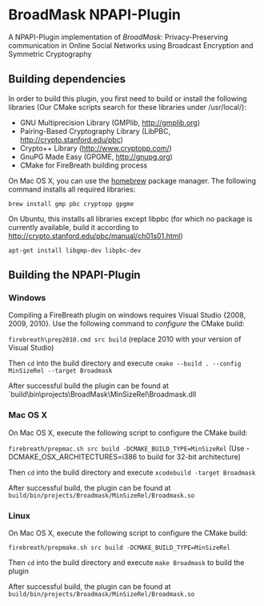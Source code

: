 # BroadMask NPAPI-Plugin

A NPAPI-Plugin implementation of *BroadMask:* Privacy-Preserving communication in Online Social Networks using Broadcast Encryption and Symmetric Cryptography



## Building dependencies

In order to build this plugin, you first need to build or install the following libraries (Our CMake scripts search for these libraries under /usr/local/):

- GNU Multiprecision Library (GMPlib, http://gmplib.org)
- Pairing-Based Cryptography Library (LibPBC, http://crypto.stanford.edu/pbc)
- Crypto++ Library (http://www.cryptopp.com/)
- GnuPG Made Easy (GPGME, http://gnupg.org)
- CMake for FireBreath building process


On Mac OS X, you can use the [homebrew][homebrew] package manager. The following command installs all required libraries:

`brew install gmp pbc cryptopp gpgme`

On Ubuntu, this installs all libraries except libpbc (for which no package is currently available, build it according to http://crypto.stanford.edu/pbc/manual/ch01s01.html)

`apt-get install libgmp-dev libpbc-dev`

## Building the NPAPI-Plugin

### Windows 

Compiling a FireBreath plugin on windows requires Visual Studio {2008, 2009, 2010}. Use the following command to *configure* the CMake build:

`firebreath\prep2010.cmd src build` (replace 2010 with your version of Visual Studio)

Then `cd` into the build directory and execute `cmake --build . --config MinSizeRel --target Broadmask`

After successful build the plugin can be found at `build\bin\projects\BroadMask\MinSizeRel\Broadmask.dll


### Mac OS X

On Mac OS X, execute the following script to configure the CMake build:

`firebreath/prepmac.sh src build -DCMAKE_BUILD_TYPE=MinSizeRel`
(Use -DCMAKE_OSX_ARCHITECTURES=i386 to build for 32-bit architecture)

Then `cd` into the build directory and execute `xcodebuild -target Broadmask`

After successful build, the plugin can be found at `build/bin/projects/Broadmask/MinSizeRel/Broadmask.so`

### Linux 

On Mac OS X, execute the following script to configure the CMake build:

`firebreath/prepmake.sh src build -DCMAKE_BUILD_TYPE=MinSizeRel`

Then `cd` into the build directory and execute `make Broadmask` to build the plugin

After successful build, the plugin can be found at `build/bin/projects/Broadmask/MinSizeRel/Broadmask.so`

[homebrew]: https://github.com/mxcl/homebrew

